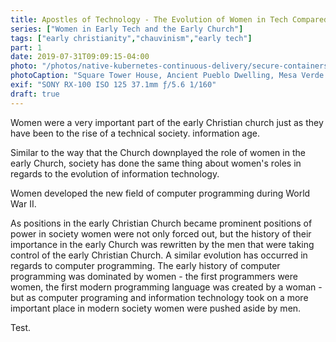 ```yaml
---
title: Apostles of Technology - The Evolution of Women in Tech Compared to Women in the Early Christian Church
series: ["Women in Early Tech and the Early Church"]
tags: ["early christianity","chauvinism","early tech"]
part: 1
date: 2019-07-31T09:09:15-04:00
photo: "/photos/native-kubernetes-continuous-delivery/secure-containers.jpg"
photoCaption: "Square Tower House, Ancient Pueblo Dwelling, Mesa Verde National Park, CO<br>Photograph by Kurt Madel ©2019"
exif: "SONY RX-100 ISO 125 37.1mm ƒ/5.6 1/160"
draft: true
---
```

Women were a very important part of the early Christian church just as they have been to the rise of a technical society. information age.


Similar to the way that the Church downplayed the role of women in the early Church, society has done the same thing about women's roles in regards to the evolution of information technology.

Women developed the new field of computer programming during World War II.


As positions in the early Christian Church became prominent positions of power in society women were not only forced out, but the history of their importance in the early Church was rewritten by the men that were taking control of the early Christian Church. A similar evolution has occurred in regards to computer programming. The early history of computer programming was dominated by women - the first programmers were women, the first modern programming language was created by a woman - but as computer programing and information technology took on a more important place in modern society women were pushed aside by men.

Test.
